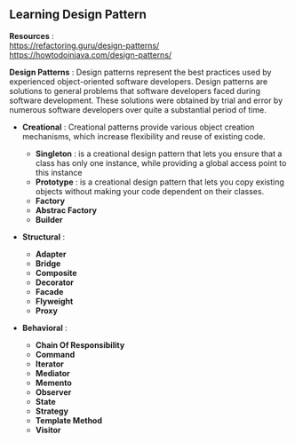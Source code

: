 ## Learning Design Pattern
**Resources** :<br>
https://refactoring.guru/design-patterns/
https://howtodoinjava.com/design-patterns/

**Design Patterns** : Design patterns represent the best practices used by experienced object-oriented software developers. Design patterns are solutions to general problems that software developers faced during software development. These solutions were obtained by trial and error by numerous software developers over quite a substantial period of time.

- **Creational** : Creational patterns provide various object creation mechanisms, which increase flexibility and reuse of existing code.

  - **Singleton** : is a creational design pattern that lets you ensure that a class has only one instance, while providing a global access point to this instance
  - **Prototype** : is a creational design pattern that lets you copy existing objects without making your code dependent on their classes.
  - **Factory**
  - **Abstrac Factory**
  - **Builder**
  
- **Structural** :
  - **Adapter**
  - **Bridge**
  - **Composite**
  - **Decorator**
  - **Facade**
  - **Flyweight**
  - **Proxy**

- **Behavioral** :
  - **Chain Of Responsibility**
  - **Command**
  - **Iterator**
  - **Mediator**
  - **Memento**
  - **Observer**
  - **State**
  - **Strategy**
  - **Template Method**
  - **Visitor**